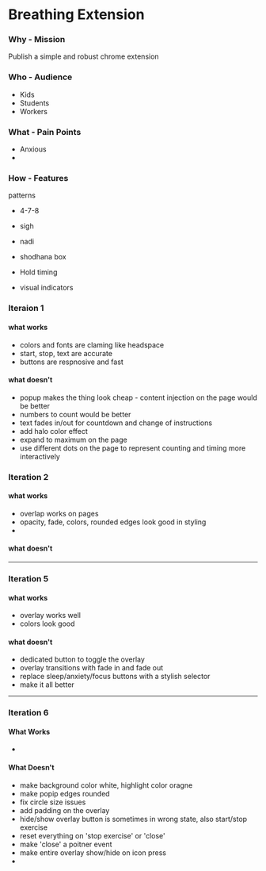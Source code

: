 # Breathing Extension

### Why - Mission
Publish a simple and robust chrome extension

### Who - Audience
- Kids
- Students
- Workers

### What - Pain Points
- Anxious
- 

### How - Features
patterns
- 4-7-8
- sigh
- nadi
- shodhana	box

- Hold timing
- visual indicators


### Iteraion 1
#### what works
- colors and fonts are claming like headspace
- start, stop, text are accurate
- buttons are respnosive and fast

#### what doesn't
- popup makes the thing look cheap - content injection on the page would be better
-  numbers to count would be better
- text fades in/out for countdown and change of instructions
- add halo color effect
- expand to maximum on the page
- use different dots on the page to represent counting and timing more interactively

### Iteration 2
#### what works
- overlap works on pages
- opacity, fade, colors, rounded edges look good in styling
- 

#### what doesn't

---
### Iteration 5
#### what works
- overlay works well
- colors look good

#### what doesn't
- dedicated button to toggle the overlay
- overlay transitions with fade in and fade out
- replace sleep/anxiety/focus buttons with a stylish selector
- make it all better

---
### Iteration 6
#### What Works
- 

#### What Doesn't
- make background color white, highlight color oragne
- make popip edges rounded
- fix circle size issues
- add padding on the overlay
- hide/show overlay button is sometimes in wrong state, also start/stop exercise
- reset everything on 'stop exercise' or 'close' 
- make 'close' a poitner event
- make entire overlay show/hide on icon press
- 